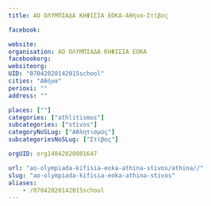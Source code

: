 ```yaml
---
title: ΑΟ ΟΛΥΜΠΙΑΔΑ ΚΗΦΙΣΙΑ ΕΟΚΑ-Αθήνα-Στίβος

facebook:

website:
organisation: ΑΟ ΟΛΥΜΠΙΑΔΑ ΚΗΦΙΣΙΑ ΕΟΚΑ
facebookorg:
websiteorg:
UID: "07042020142015school"
cities: "Αθήνα"
perioxi: ""
address: ""

places: [""]
categories: ["athlitismos"]
subcategories: ["stivos"]
categoryNoSLug: ["Αθλητισμός"]
subcategoriesNoSLug: ["Στίβος"]

orgUID: org14042020001647

url: "ao-olympiada-kifisia-eoka-athina-stivos/athina//"
slug: "ao-olympiada-kifisia-eoka-athina-stivos"
aliases:
    - /07042020142015school
---
```





